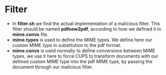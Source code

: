 # Filter

* In **filter.sh** we find the actual implementation of a malicious filter. This filter should be named **pdfnew2pdf**, according to how we defined it in **mime.convs** file.
* **mime.types** is used to define the MIME types. We define here our custom MIME type in substitution to the pdf format.
* **mime.convs** is used normally to define conversions between MIME types, we use it here to force CUPS to transform documents with our defined custom MIME type into the pdf MIME type, by passing the document through our malicious filter.
